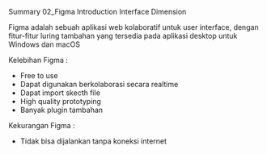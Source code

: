 Summary 02_Figma Introduction Interface Dimension

Figma adalah sebuah aplikasi web kolaboratif untuk user interface, dengan fitur-fitur luring tambahan yang tersedia pada aplikasi desktop untuk Windows dan macOS

Kelebihan Figma :
- Free to use
- Dapat digunakan berkolaborasi secara realtime
- Dapat import skecth file
- High quality prototyping
- Banyak plugin tambahan

Kekurangan Figma :
- Tidak bisa dijalankan tanpa koneksi internet

